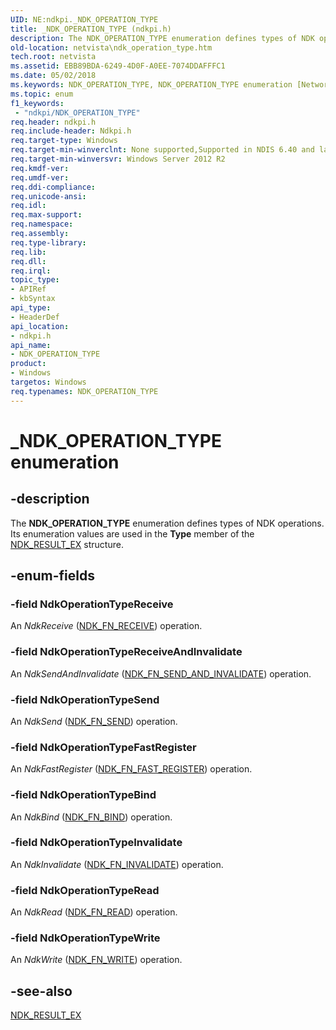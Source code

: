 ```yaml
---
UID: NE:ndkpi._NDK_OPERATION_TYPE
title: _NDK_OPERATION_TYPE (ndkpi.h)
description: The NDK_OPERATION_TYPE enumeration defines types of NDK operations. Its enumeration values are used in the Type member of the NDK_RESULT_EX structure.
old-location: netvista\ndk_operation_type.htm
tech.root: netvista
ms.assetid: EBB89BDA-6249-4D0F-A0EE-7074DDAFFFC1
ms.date: 05/02/2018
ms.keywords: NDK_OPERATION_TYPE, NDK_OPERATION_TYPE enumeration [Network Drivers Starting with Windows Vista], NdkOperationTypeBind, NdkOperationTypeFastRegister, NdkOperationTypeInvalidate, NdkOperationTypeRead, NdkOperationTypeReceive, NdkOperationTypeReceiveAndInvalidate, NdkOperationTypeSend, NdkOperationTypeWrite, _NDK_OPERATION_TYPE, ndkpi/NDK_OPERATION_TYPE, ndkpi/NdkOperationTypeBind, ndkpi/NdkOperationTypeFastRegister, ndkpi/NdkOperationTypeInvalidate, ndkpi/NdkOperationTypeRead, ndkpi/NdkOperationTypeReceive, ndkpi/NdkOperationTypeReceiveAndInvalidate, ndkpi/NdkOperationTypeSend, ndkpi/NdkOperationTypeWrite, netvista.ndk_operation_type
ms.topic: enum
f1_keywords:
 - "ndkpi/NDK_OPERATION_TYPE"
req.header: ndkpi.h
req.include-header: Ndkpi.h
req.target-type: Windows
req.target-min-winverclnt: None supported,Supported in NDIS 6.40 and later.
req.target-min-winversvr: Windows Server 2012 R2
req.kmdf-ver: 
req.umdf-ver: 
req.ddi-compliance: 
req.unicode-ansi: 
req.idl: 
req.max-support: 
req.namespace: 
req.assembly: 
req.type-library: 
req.lib: 
req.dll: 
req.irql: 
topic_type:
- APIRef
- kbSyntax
api_type:
- HeaderDef
api_location:
- ndkpi.h
api_name:
- NDK_OPERATION_TYPE
product:
- Windows
targetos: Windows
req.typenames: NDK_OPERATION_TYPE
---
```


# _NDK_OPERATION_TYPE enumeration


## -description


The <b>NDK_OPERATION_TYPE</b> enumeration defines types of NDK operations. Its enumeration values are used in the <b>Type</b> member of the <a href="https://docs.microsoft.com/windows-hardware/drivers/ddi/content/ndkpi/ns-ndkpi-_ndk_result_ex">NDK_RESULT_EX</a> structure.


## -enum-fields




### -field NdkOperationTypeReceive

An <i>NdkReceive</i> (<a href="https://docs.microsoft.com/windows-hardware/drivers/ddi/content/ndkpi/nc-ndkpi-ndk_fn_receive">NDK_FN_RECEIVE</a>) operation.


### -field NdkOperationTypeReceiveAndInvalidate

An <i>NdkSendAndInvalidate</i> (<a href="https://docs.microsoft.com/windows-hardware/drivers/ddi/content/ndkpi/nc-ndkpi-ndk_fn_send_and_invalidate">NDK_FN_SEND_AND_INVALIDATE</a>) operation.


### -field NdkOperationTypeSend

An <i>NdkSend</i> (<a href="https://docs.microsoft.com/windows-hardware/drivers/ddi/content/ndkpi/nc-ndkpi-ndk_fn_send">NDK_FN_SEND</a>) operation.


### -field NdkOperationTypeFastRegister

An <i>NdkFastRegister</i> (<a href="https://docs.microsoft.com/windows-hardware/drivers/ddi/content/ndkpi/nc-ndkpi-ndk_fn_fast_register">NDK_FN_FAST_REGISTER</a>) operation.


### -field NdkOperationTypeBind

An <i>NdkBind</i> (<a href="https://docs.microsoft.com/windows-hardware/drivers/ddi/content/ndkpi/nc-ndkpi-ndk_fn_bind">NDK_FN_BIND</a>)  operation.


### -field NdkOperationTypeInvalidate

An <i>NdkInvalidate</i> (<a href="https://docs.microsoft.com/windows-hardware/drivers/ddi/content/ndkpi/nc-ndkpi-ndk_fn_invalidate">NDK_FN_INVALIDATE</a>) operation.


### -field NdkOperationTypeRead

An <i>NdkRead</i> (<a href="https://docs.microsoft.com/windows-hardware/drivers/ddi/content/ndkpi/nc-ndkpi-ndk_fn_read">NDK_FN_READ</a>) operation.


### -field NdkOperationTypeWrite

An <i>NdkWrite</i> (<a href="https://docs.microsoft.com/windows-hardware/drivers/ddi/content/ndkpi/nc-ndkpi-ndk_fn_write">NDK_FN_WRITE</a>) operation.


## -see-also




<a href="https://docs.microsoft.com/windows-hardware/drivers/ddi/content/ndkpi/ns-ndkpi-_ndk_result_ex">NDK_RESULT_EX</a>
 

 


